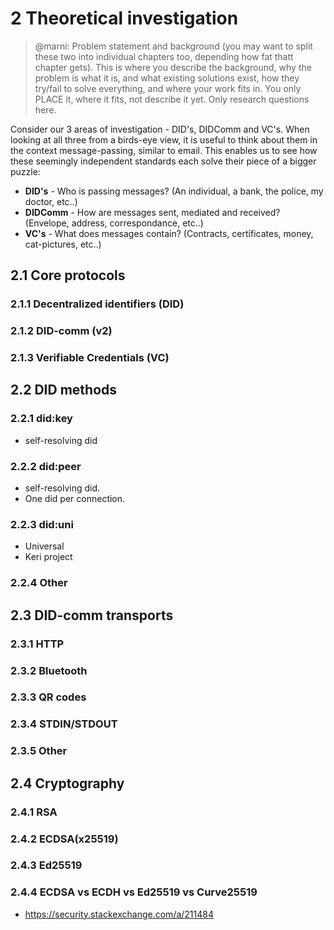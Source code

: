 # 2 Theoretical investigation

>@marni: Problem statement and background (you may want to split these two into individual chapters too, depending how fat thatt chapter gets). This is where you describe the background, why the problem is what it is, and what existing solutions exist, how they try/fail to solve everything, and where your work fits in. You only PLACE it, where it fits, not describe it yet. Only research questions here.

Consider our 3 areas of investigation - DID's, DIDComm and VC's. When looking at all three from a birds-eye view, it is useful to think about them in the context message-passing, similar to email. This enables us to see how these seemingly independent standards each solve their piece of a bigger puzzle:

- **DID's** - Who is passing messages? (An individual, a bank, the police, my doctor, etc..)
- **DIDComm** - How are messages sent, mediated and received? (Envelope, address, correspondance, etc..)
- **VC's** - What does messages contain? (Contracts, certificates, money, cat-pictures, etc..)

## 2.1 Core protocols

### 2.1.1 Decentralized identifiers (DID)

### 2.1.2 DID-comm (v2)

### 2.1.3 Verifiable Credentials (VC)




## 2.2 DID methods

### 2.2.1 did:key
- self-resolving did

### 2.2.2 did:peer
- self-resolving did.
- One did per connection.

### 2.2.3 did:uni
- Universal
- Keri project

### 2.2.4 Other


## 2.3 DID-comm transports

### 2.3.1 HTTP

### 2.3.2 Bluetooth

### 2.3.3 QR codes

### 2.3.4 STDIN/STDOUT

### 2.3.5 Other



## 2.4 Cryptography

### 2.4.1 RSA

### 2.4.2 ECDSA(x25519)

### 2.4.3 Ed25519

### 2.4.4 ECDSA vs ECDH vs Ed25519 vs Curve25519

- https://security.stackexchange.com/a/211484